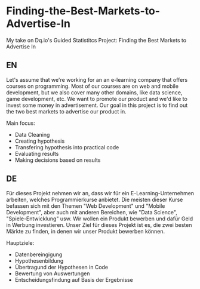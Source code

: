 # Finding-the-Best-Markets-to-Advertise-In
My take on Dq.io's Guided Statistitcs Project: Finding the Best Markets to Advertise In

EN
-----------------------
Let's assume that we're working for an an e-learning company that offers courses on programming. Most of our courses are on web and mobile development, but we also cover many other domains, like data science, game development, etc. We want to promote our product and we'd like to invest some money in advertisement. Our goal in this project is to find out the two best markets to advertise our product in.

Main focus:
- Data Cleaning
- Creating hypothesis
- Transfering hypothesis into practical code
- Evaluating results
- Making decisions based on results

DE
-----------------------
Für dieses Projekt nehmen wir an, dass wir für ein E-Learning-Unternehmen arbeiten, welches Programmierkurse anbietet. Die meisten dieser Kurse befassen sich mit den Themen "Web Development" und "Mobile Development", aber auch mit anderen Bereichen, wie "Data Science", "Spiele-Entwicklung" usw. Wir wollen ein Produkt bewerben und dafür Geld in Werbung investieren. Unser Ziel für dieses Projekt ist es, die zwei besten Märkte zu finden, in denen wir unser Produkt bewerben können.

Hauptziele:
- Datenbereingigung
- Hypothesenbildung
- Übertragund der Hypothesen in Code
- Bewertung von Auswertungen
- Entscheidungsfindung auf Basis der Ergebnisse
